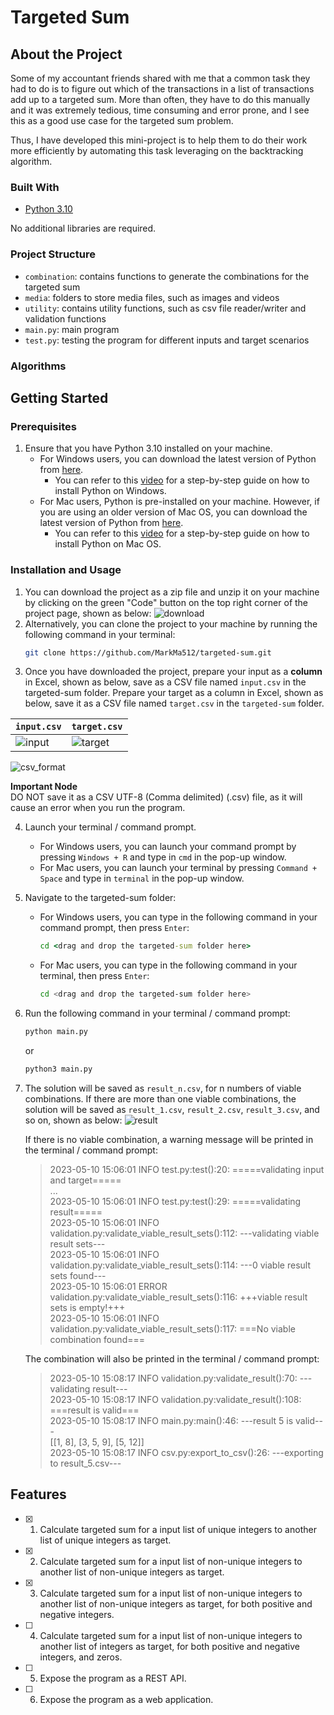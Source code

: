 # Targeted Sum

## About the Project
Some of my accountant friends shared with me that a common task they had to do is to figure out which of the transactions in a list of transactions add up to a targeted sum. More than often, they have to do this manually and it was extremely tedious, time consuming and error prone, and I see this as a good use case for the targeted sum problem. 

Thus, I have developed this mini-project is to help them to do their work more efficiently by automating this task leveraging on the backtracking algorithm.

### Built With

* [Python 3.10](https://www.python.org/)

No additional libraries are required.

### Project Structure
- `combination`: contains functions to generate the combinations for the targeted sum 
- `media`: folders to store media files, such as images and videos 
- `utility`: contains utility functions, such as csv file reader/writer and validation functions 
- `main.py`: main program 
- `test.py`: testing the program for different inputs and target scenarios 

### Algorithms 

## Getting Started 

### Prerequisites

1. Ensure that you have Python 3.10 installed on your machine. 
    - For Windows users, you can download the latest version of Python from [here](https://www.python.org/downloads/windows/).
        - You can refer to this [video](https://www.youtube.com/watch?v=0QibxSdnWW4) for a step-by-step guide on how to install Python on Windows. 
    - For Mac users, Python is pre-installed on your machine. However, if you are using an older version of Mac OS, you can download the latest version of Python from [here](https://www.python.org/downloads/mac-osx/).
        - You can refer to this [video](https://www.youtube.com/watch?v=NmB1AwF3G3k) for a step-by-step guide on how to install Python on Mac OS.

### Installation and Usage

1. You can download the project as a zip file and unzip it on your machine by clicking on the green "Code" button on the top right corner of the project page, shown as below:
    ![download](media/download.png)
2. Alternatively, you can clone the project to your machine by running the following command in your terminal:
    ```sh
    git clone https://github.com/MarkMa512/targeted-sum.git
    ```
3. Once you have downloaded the project, prepare your input as a **column** in Excel, shown as below, save as a CSV file named `input.csv` in the targeted-sum folder. Prepare your target as a column in Excel, shown as below, save it as a CSV file named `target.csv` in the `targeted-sum` folder. 

| `input.csv`  | `target.csv` |
| ------------- | ------------- |
| ![input](media/input.png) | ![target](media/target.png) |

![csv_format](media/csv_format.png)

**Important Node**  
DO NOT save it as a CSV UTF-8 (Comma delimited) (.csv) file, as it will cause an error when you run the program. 

4. Launch your terminal / command prompt. 
    - For Windows users, you can launch your command prompt by pressing `Windows + R` and type in `cmd` in the pop-up window.
    - For Mac users, you can launch your terminal by pressing `Command + Space` and type in `terminal` in the pop-up window.

5. Navigate to the targeted-sum folder: 
    - For Windows users, you can type in the following command in your command prompt, then press `Enter`:
        ```cmd
        cd <drag and drop the targeted-sum folder here>
        ```
    - For Mac users, you can type in the following command in your terminal, then press `Enter`:
        ```sh
        cd <drag and drop the targeted-sum folder here>
        ```

6. Run the following command in your terminal / command prompt:
    ```sh
    python main.py
    ```
    or 
    ```sh 
    python3 main.py
    ```
7. The solution will be saved as `result_n.csv`, for n numbers of viable combinations. If there are more than one viable combinations, the solution will be saved as `result_1.csv`, `result_2.csv`, `result_3.csv`, and so on, shown as below:
    ![result](media/result.png)

    If there is no viable combination, a warning message will be printed in the terminal / command prompt: 

    > 2023-05-10 15:06:01 INFO test.py:test():20: =====validating input and target=====  
    > ...  
    > 2023-05-10 15:06:01 INFO test.py:test():29: =====validating result=====  
    > 2023-05-10 15:06:01 INFO validation.py:validate_viable_result_sets():112: ---validating viable result sets---  
    > 2023-05-10 15:06:01 INFO validation.py:validate_viable_result_sets():114: ---0 viable result sets found---  
    > 2023-05-10 15:06:01 ERROR validation.py:validate_viable_result_sets():116: +++viable result sets is empty!+++  
    > 2023-05-10 15:06:01 INFO validation.py:validate_viable_result_sets():117: ===No viable combination found===  
    
    The combination will also be printed in the terminal / command prompt:  

    > 2023-05-10 15:08:17 INFO validation.py:validate_result():70: ---validating result---  
    > 2023-05-10 15:08:17 INFO validation.py:validate_result():108: ===result is valid===  
    > 2023-05-10 15:08:17 INFO main.py:main():46: ---result 5 is valid---  
    > [[1, 8], [3, 5, 9], [5, 12]]  
    > 2023-05-10 15:08:17 INFO csv.py:export_to_csv():26: ---exporting to result_5.csv---  

## Features 

- [x] 1. Calculate targeted sum for a input list of unique integers to another list of unique integers as target. 
- [x] 2. Calculate targeted sum for a input list of non-unique integers to another list of non-unique integers as target. 
- [x] 3. Calculate targeted sum for a input list of non-unique integers to another list of non-unique integers as target, for both positive and negative integers. 
- [ ] 4. Calculate targeted sum for a input list of non-unique integers to another list of integers as target, for both positive and negative integers, and zeros. 
- [ ] 5. Expose the program as a REST API. 
- [ ] 6. Expose the program as a web application. 
